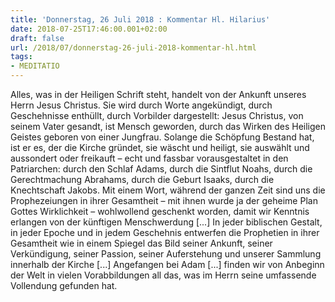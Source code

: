 ```yaml
---
title: 'Donnerstag, 26 Juli 2018 : Kommentar Hl. Hilarius'
date: 2018-07-25T17:46:00.001+02:00
draft: false
url: /2018/07/donnerstag-26-juli-2018-kommentar-hl.html
tags: 
- MEDITATIO
---
```


Alles, was in der Heiligen Schrift steht, handelt von der Ankunft unseres Herrn Jesus Christus. Sie wird durch Worte angekündigt, durch Geschehnisse enthüllt, durch Vorbilder dargestellt: Jesus Christus, von seinem Vater gesandt, ist Mensch geworden, durch das Wirken des Heiligen Geistes geboren von einer Jungfrau. Solange die Schöpfung Bestand hat, ist er es, der die Kirche gründet, sie wäscht und heiligt, sie auswählt und aussondert oder freikauft – echt und fassbar vorausgestaltet in den Patriarchen: durch den Schlaf Adams, durch die Sintflut Noahs, durch die Gerechtmachung Abrahams, durch die Geburt Isaaks, durch die Knechtschaft Jakobs. Mit einem Wort, während der ganzen Zeit sind uns die Prophezeiungen in ihrer Gesamtheit – mit ihnen wurde ja der geheime Plan Gottes Wirklichkeit – wohlwollend geschenkt worden, damit wir Kenntnis erlangen von der künftigen Menschwerdung \[...\] In jeder biblischen Gestalt, in jeder Epoche und in jedem Geschehnis entwerfen die Prophetien in ihrer Gesamtheit wie in einem Spiegel das Bild seiner Ankunft, seiner Verkündigung, seiner Passion, seiner Auferstehung und unserer Sammlung innerhalb der Kirche \[...\] Angefangen bei Adam \[...\] finden wir von Anbeginn der Welt in vielen Vorabbildungen all das, was im Herrn seine umfassende Vollendung gefunden hat.